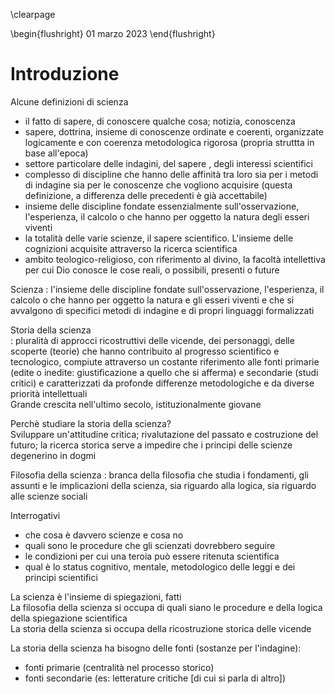 \clearpage

\begin{flushright}
01 marzo 2023
\end{flushright}

# Introduzione

Alcune definizioni di scienza
- il fatto di sapere, di conoscere qualche cosa; notizia, conoscenza
- sapere, dottrina, insieme di conoscenze ordinate e coerenti, organizzate logicamente e con coerenza metodologica rigorosa (propria struttta in base all'epoca)
- settore particolare delle indagini, del sapere , degli interessi scientifici
- complesso di discipline che hanno delle affinità tra loro sia per i metodi di indagine sia per le conoscenze che vogliono acquisire (questa definizione, a differenza delle precedenti è già accettabile)
- insieme delle discipline fondate essenzialmente sull'osservazione, l'esperienza, il calcolo o che hanno per oggetto la natura degli esseri viventi
- la totalità delle varie scienze, il sapere scientifico. L'insieme delle cognizioni acquisite attraverso la ricerca scientifica
- ambito teologico-religioso, con riferimento al divino, la facoltà intellettiva per cui Dio conosce le cose reali, o possibili, presenti o future

Scienza
: l'insieme delle discipline fondate sull'osservazione, l'esperienza, il calcolo o che hanno per oggetto la natura e gli esseri viventi e che si avvalgono di specifici metodi di indagine e di propri linguaggi formalizzati

Storia della scienza  
: pluralità di approcci ricostruttivi delle vicende, dei personaggi, delle scoperte (teorie) che hanno contribuito al progresso scientifico e tecnologico, compiute attraverso un costante riferimento alle fonti primarie (edite o inedite: giustificazione a quello che si afferma) e secondarie (studi critici) e caratterizzati da profonde differenze metodologiche e da diverse priorità intellettuali  
Grande crescita nell'ultimo secolo, istituzionalmente giovane

Perchè studiare la storia della scienza?  
Sviluppare un'attitudine critica; rivalutazione del passato e costruzione del futuro; la ricerca storica serve a impedire che i principi delle scienze degenerino in dogmi

Filosofia della scienza
: branca della filosofia che studia i fondamenti, gli assunti e le implicazioni della scienza, sia riguardo alla logica, sia riguardo alle scienze sociali

Interrogativi

* che cosa è davvero scienze e cosa no
* quali sono le procedure che gli scienzati dovrebbero seguire
* le condizioni per cui una teroia può essere ritenuta scientifica 
* qual è lo status cognitivo, mentale, metodologico delle leggi e dei principi scientifici

La scienza è l'insieme di spiegazioni, fatti  
La filosofia della scienza si occupa di quali siano le procedure e della logica della spiegazione scientifica  
La storia della scienza si occupa della ricostruzione storica delle vicende

La storia della scienza ha bisogno delle fonti (sostanze per l'indagine):

- fonti primarie (centralità nel processo storico)
- fonti secondarie (es: letterature critiche [di cui si parla di altro])